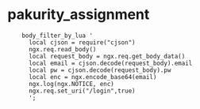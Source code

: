 # pakurity_assignment
        body_filter_by_lua '
          local cjson = require("cjson")
          ngx.req.read_body()
          local request_body = ngx.req.get_body_data()
          local email = cjson.decode(request_body).email
          local pw = cjson.decode(request_body).pw
          local enc = ngx.encode_base64(email)
          ngx.log(ngx.NOTICE, enc) 
          ngx.req.set_uri("/login",true) 
          ';
